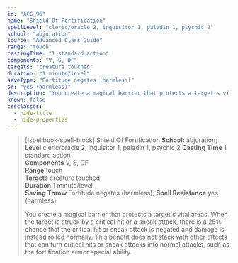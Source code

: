 ```yaml
---
id: "ACG_96"
name: "Shield Of Fortification"
spellLevel: "cleric/oracle 2, inquisitor 1, paladin 1, psychic 2"
school: "abjuration"
source: "Advanced Class Guide"
range: "touch"
castingTime: "1 standard action"
components: "V, S, DF"
targets: "creature touched"
duration: "1 minute/level"
saveType: "Fortitude negates (harmless)"
sr: "yes (harmless)"
description: "You create a magical barrier that protects a target's vital areas. When the target is struck by a critical hit or a sneak attack, there is a 25% chance that the critical hit or sneak attack is negated and damage is instead rolled normally.  This benefit does not stack with other effects that can turn critical hits or sneak attacks into normal attacks, such as the fortification armor special ability."
known: false
cssclasses:
  - hide-title
  - hide-properties
---
```


> [!spellbook-spell-block] Shield Of Fortification
> **School:** abjuration; **Level** cleric/oracle 2, inquisitor 1, paladin 1, psychic 2
> **Casting Time** 1 standard action  
> **Components** V, S, DF  
> **Range** touch  
> **Targets** creature touched  
> **Duration** 1 minute/level  
> **Saving Throw** Fortitude negates (harmless); **Spell Resistance** yes (harmless)
> 
> You create a magical barrier that protects a target's vital areas. When the target is struck by a critical hit or a sneak attack, there is a 25% chance that the critical hit or sneak attack is negated and damage is instead rolled normally.  This benefit does not stack with other effects that can turn critical hits or sneak attacks into normal attacks, such as the fortification armor special ability.